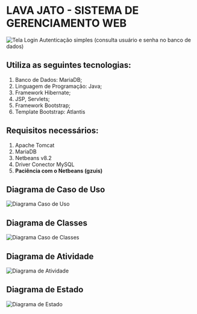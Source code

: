 # LAVA JATO - SISTEMA DE GERENCIAMENTO WEB
![Tela Login](https://github.com/EdgardOliveira/lavajato/blob/master/lavajato/imagens/login.png)
Autenticação simples (consulta usuário e senha no banco de dados)

## Utiliza as seguintes tecnologias:
1. Banco de Dados: MariaDB;
2. Linguagem de Programação: Java;
3. Framework Hibernate;
3. JSP, Servlets;
4. Framework Bootstrap;
5. Template Bootstrap: Atlantis

## Requisitos necessários: 
1. Apache Tomcat
2. MariaDB
3. Netbeans v8.2
4. Driver Conector MySQL
5. **Paciência com o Netbeans (gzuis)**

## Diagrama de Caso de Uso
![Diagrama Caso de Uso](https://github.com/EdgardOliveira/lavajato/tree/master/imagens/UseCase.png)

## Diagrama de Classes
![Diagrama Caso de Classes](https://github.com/EdgardOliveira/lavajato/tree/master/imagens/ClassDiagram.png)

## Diagrama de Atividade
![Diagrama de Atividade](https://github.com/EdgardOliveira/lavajato/tree/master/imagens/ActivityDiagram.png)

## Diagrama de Estado
![Diagrama de Estado](https://github.com/EdgardOliveira/lavajato/tree/master/imagens/StatemachineDiagram.png)
